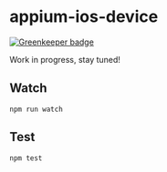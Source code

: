 appium-ios-device
===================

[![Greenkeeper badge](https://badges.greenkeeper.io/appium/appium-ios-device.svg)](https://greenkeeper.io/)

Work in progress, stay tuned!

## Watch

```
npm run watch
```

## Test

```
npm test
```
